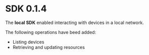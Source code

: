 # SDK 0.1.4

The **local SDK** enabled interacting with devices in a local network.

The following operations have beed added:
- Listing devices 
- Retrieving and updating resources 

